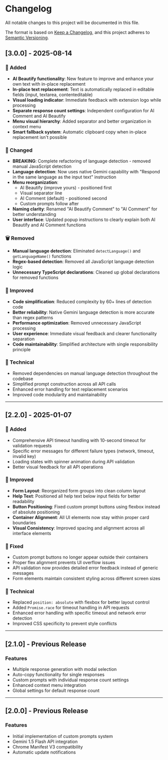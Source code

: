 # Changelog

All notable changes to this project will be documented in this file.

The format is based on [Keep a Changelog](https://keepachangelog.com/en/1.0.0/),
and this project adheres to [Semantic Versioning](https://semver.org/spec/v2.0.0.html).

## [3.0.0] - 2025-08-14

### 🚀 Added
- **AI Beautify functionality**: New feature to improve and enhance your own text with in-place replacement
- **In-place text replacement**: Text is automatically replaced in editable fields (input, textarea, contenteditable)
- **Visual loading indicator**: Immediate feedback with extension logo while processing
- **Separate response count settings**: Independent configuration for AI Comment and AI Beautify
- **Menu visual hierarchy**: Added separator and better organization in context menu
- **Smart fallback system**: Automatic clipboard copy when in-place replacement isn't possible

### 🔄 Changed
- **BREAKING**: Complete refactoring of language detection - removed manual JavaScript detection
- **Language detection**: Now uses native Gemini capability with "Respond in the same language as the input text" instruction
- **Menu reorganization**: 
  - AI Beautify (improve yours) - positioned first
  - Visual separator line
  - AI Comment (default) - positioned second
  - Custom prompts follow after
- **Naming clarity**: Renamed "AI Beautify Comment" to "AI Comment" for better understanding
- **User interface**: Updated popup instructions to clearly explain both AI Beautify and AI Comment functions

### 🗑️ Removed
- **Manual language detection**: Eliminated `detectLanguage()` and `getLanguageName()` functions
- **Regex-based detection**: Removed all JavaScript language detection logic
- **Unnecessary TypeScript declarations**: Cleaned up global declarations for removed functions

### 🎨 Improved
- **Code simplification**: Reduced complexity by 60+ lines of detection code
- **Better reliability**: Native Gemini language detection is more accurate than regex patterns
- **Performance optimization**: Removed unnecessary JavaScript processing
- **User experience**: Immediate visual feedback and clearer functionality separation
- **Code maintainability**: Simplified architecture with single responsibility principle

### 🔧 Technical
- Removed dependencies on manual language detection throughout the codebase
- Simplified prompt construction across all API calls
- Enhanced error handling for text replacement scenarios
- Improved code modularity and maintainability

---

## [2.2.0] - 2025-01-07

### 🚀 Added
- Comprehensive API timeout handling with 10-second timeout for validation requests
- Specific error messages for different failure types (network, timeout, invalid key)
- Loading states with spinner animation during API validation
- Better visual feedback for all API operations

### 🎨 Improved
- **Form Layout**: Reorganized form groups into clean column layout
- **Help Text**: Positioned all help text below input fields for better readability
- **Button Positioning**: Fixed custom prompt buttons using flexbox instead of absolute positioning
- **Container Alignment**: All UI elements now stay within proper card boundaries
- **Visual Consistency**: Improved spacing and alignment across all interface elements

### 🐛 Fixed
- Custom prompt buttons no longer appear outside their containers
- Proper flex alignment prevents UI overflow issues
- API validation now provides detailed error feedback instead of generic messages
- Form elements maintain consistent styling across different screen sizes

### 🔧 Technical
- Replaced `position: absolute` with flexbox for better layout control
- Added `Promise.race` for timeout handling in API requests
- Enhanced error handling with specific timeout and network error detection
- Improved CSS specificity to prevent style conflicts

---

## [2.1.0] - Previous Release

### Features
- Multiple response generation with modal selection
- Auto-copy functionality for single responses
- Custom prompts with individual response count settings
- Enhanced context menu integration
- Global settings for default response count

---

## [2.0.0] - Previous Release

### Features
- Initial implementation of custom prompts system
- Gemini 1.5 Flash API integration
- Chrome Manifest V3 compatibility
- Automatic update notifications